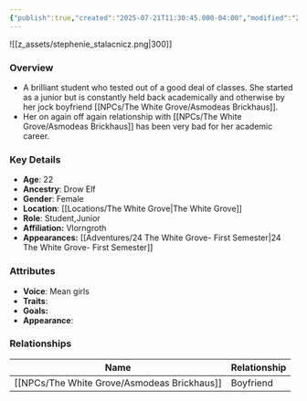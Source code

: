 ```yaml
---
{"publish":true,"created":"2025-07-21T11:30:45.000-04:00","modified":"2025-10-03T15:48:55.042-04:00","published":"2025-10-03T15:48:55.042-04:00","cssclasses":"","Age":"22","Ancestry":"Drow Elf","Gender":"Female","Location":["[[The White Grove]]"],"Role":["Student","Junior"],"Affiliation":["Vlorngroth"],"Appearances":["[[24 The White Grove- First Semester]]"]}
---
```



![[z_assets/stephenie_stalacnicz.png|300]]

### Overview
- A brilliant student who tested out of a good deal of classes. She started as a junior but is constantly held back academically and otherwise by her jock boyfriend [[NPCs/The White Grove/Asmodeas Brickhaus]].
- Her on again off again relationship with [[NPCs/The White Grove/Asmodeas Brickhaus]] has been very bad for her academic career.

### Key Details
- **Age**: 22
- **Ancestry**: Drow Elf
- **Gender**: Female
- **Location**: [[Locations/The White Grove\|The White Grove]]
- **Role**: Student,Junior
- **Affiliation:** Vlorngroth
- **Appearances:** [[Adventures/24 The White Grove- First Semester\|24 The White Grove- First Semester]]

### Attributes
- **Voice**: Mean girls
- **Traits**: 
- **Goals:** 
- **Appearance**: 

### Relationships

| Name                   | Relationship |
| ---------------------- | ------------ |
| [[NPCs/The White Grove/Asmodeas Brickhaus]] | Boyfriend    |

